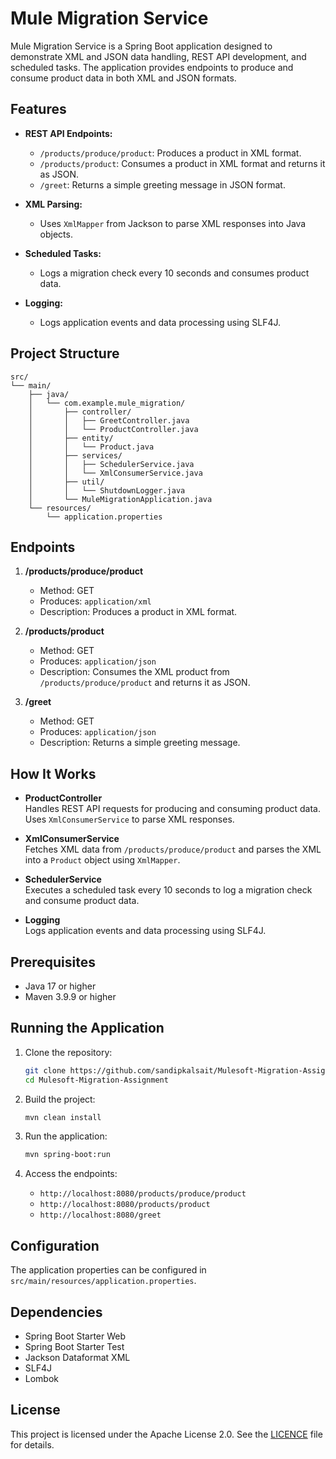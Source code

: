 # Mule Migration Service


Mule Migration Service is a Spring Boot application designed to demonstrate XML and JSON data handling, REST API development, and scheduled tasks. The application provides endpoints to produce and consume product data in both XML and JSON formats.

## Features

- **REST API Endpoints:**
  - `/products/produce/product`: Produces a product in XML format.
  - `/products/product`: Consumes a product in XML format and returns it as JSON.
  - `/greet`: Returns a simple greeting message in JSON format.

- **XML Parsing:**
  - Uses `XmlMapper` from Jackson to parse XML responses into Java objects.

- **Scheduled Tasks:**
  - Logs a migration check every 10 seconds and consumes product data.

- **Logging:**
  - Logs application events and data processing using SLF4J.

## Project Structure



```
src/
└── main/
    ├── java/
    │   └── com.example.mule_migration/
    │       ├── controller/
    │       │   ├── GreetController.java
    │       │   └── ProductController.java
    │       ├── entity/
    │       │   └── Product.java
    │       ├── services/
    │       │   ├── SchedulerService.java
    │       │   └── XmlConsumerService.java
    │       ├── util/
    │       │   └── ShutdownLogger.java
    │       └── MuleMigrationApplication.java
    └── resources/
        └── application.properties
```

## Endpoints

1. **/products/produce/product**  
   - Method: GET  
   - Produces: `application/xml`  
   - Description: Produces a product in XML format.

2. **/products/product**  
   - Method: GET  
   - Produces: `application/json`  
   - Description: Consumes the XML product from `/products/produce/product` and returns it as JSON.

3. **/greet**  
   - Method: GET  
   - Produces: `application/json`  
   - Description: Returns a simple greeting message.

## How It Works

- **ProductController**  
  Handles REST API requests for producing and consuming product data. Uses `XmlConsumerService` to parse XML responses.

- **XmlConsumerService**  
  Fetches XML data from `/products/produce/product` and parses the XML into a `Product` object using `XmlMapper`.

- **SchedulerService**  
  Executes a scheduled task every 10 seconds to log a migration check and consume product data.

- **Logging**  
  Logs application events and data processing using SLF4J.

## Prerequisites

- Java 17 or higher  
- Maven 3.9.9 or higher

## Running the Application

1. Clone the repository:  
   ```bash
   git clone https://github.com/sandipkalsait/Mulesoft-Migration-Assignment.git
   cd Mulesoft-Migration-Assignment
   ```

2. Build the project:  
   ```bash
   mvn clean install
   ```

3. Run the application:  
   ```bash
   mvn spring-boot:run
   ```

4. Access the endpoints:  
   - `http://localhost:8080/products/produce/product`  
   - `http://localhost:8080/products/product`  
   - `http://localhost:8080/greet`

## Configuration

The application properties can be configured in `src/main/resources/application.properties`.

## Dependencies

- Spring Boot Starter Web  
- Spring Boot Starter Test  
- Jackson Dataformat XML  
- SLF4J  
- Lombok

## License

This project is licensed under the Apache License 2.0. See the [LICENCE]([https://github.com/sandipkalsait/Mulesoft-Migration-Assignment?tab=Apache-2.0-1-ov-file]) file for details.
